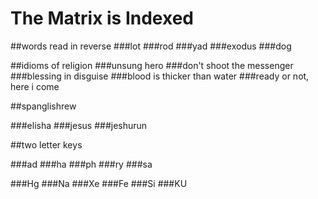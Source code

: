 # The Matrix is Indexed

##words read in reverse
###lot
###rod
###yad
###exodus
###dog

##idioms of religion
###unsung hero
###don't shoot the messenger
###blessing in disguise
###blood is thicker than water
###ready or not, here i come

##spanglishrew

###elisha
###jesus
###jeshurun

##two letter keys

###ad
###ha
###ph
###ry
###sa

###Hg
###Na
###Xe
###Fe
###Si
###KU

